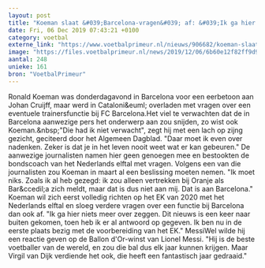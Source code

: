 ```yaml
---
layout: post
title: "Koeman slaat &#039;Barcelona-vragen&#039; af: &#039;Ik ga hier niets meer over zeggen&#039;"
date: Fri, 06 Dec 2019 07:43:21 +0100
category: voetbal
externe_link: "https://www.voetbalprimeur.nl/nieuws/906682/koeman-slaat-barcelona-vragen-af-ik-ga-hier-niets-meer-over-zeggen-.html"
image: "https://files.voetbalprimeur.nl/news/2019/12/06/6b60e12f82ff9d94b80c9b931cbca38f03dc1d53.jpg"
aantal: 248
unieke: 161
bron: "VoetbalPrimeur"
---
```


Ronald Koeman was donderdagavond in Barcelona voor een eerbetoon aan Johan Cruijff, maar werd in Cataloni&amp;euml; overladen met vragen over een eventuele trainersfunctie bij FC Barcelona.Het viel te verwachten dat de in Barcelona aanwezige pers het onderwerp aan zou snijden, zo wist ook Koeman.&amp;nbsp;&quot;Die had ik niet verwacht&quot;, zegt hij met een lach op zijng gezicht, geciteerd door het Algemeen Dagblad. &quot;Daar moet ik even over nadenken. Zeker is dat je in het leven nooit weet wat er kan gebeuren.&quot;
De aanwezige journalisten namen hier geen genoegen mee en bestookten de bondscoach van het Nederlands elftal met vragen. Volgens een van die journalisten zou Koeman in maart al een beslissing moeten nemen. &quot;Ik moet niks. Zoals ik al heb gezegd: ik zou alleen vertrekken bij Oranje als Bar&amp;ccedil;a zich meldt, maar dat is dus niet aan mij. Dat is aan Barcelona.&quot;
Koeman wil zich eerst volledig richten op het EK van 2020 met het Nederlands elftal en sloeg verdere vragen over een functie bij Barcelona dan ook af. &quot;Ik ga hier niets meer over zeggen. Dit nieuws is een keer naar buiten gekomen, toen heb ik er al antwoord op gegeven. Ik ben nu in de eerste plaats bezig met de voorbereiding van het EK.&quot;
MessiWel wilde hij een reactie geven op de Ballon d&#039;Or-winst van Lionel Messi. &quot;Hij is de beste voetballer van de wereld, en zou die bal dus elk jaar kunnen krijgen. Maar Virgil van Dijk verdiende het ook, die heeft een fantastisch jaar gedraaid.&quot;
